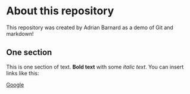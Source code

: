 # About this repository
This repository was created by Adrian Barnard as a demo of Git and markdown!

## One section
This is one section of text.  **Bold text** with some *italic text*.  You can insert links like this: 

[Google](https://www.google.com)